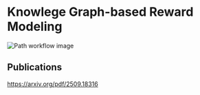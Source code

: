 # Knowlege Graph-based Reward Modeling

![Path workflow image]([PathExtractWorkflow.png](PathExtractWorkflow.png))

## Publications

https://arxiv.org/pdf/2509.18316
